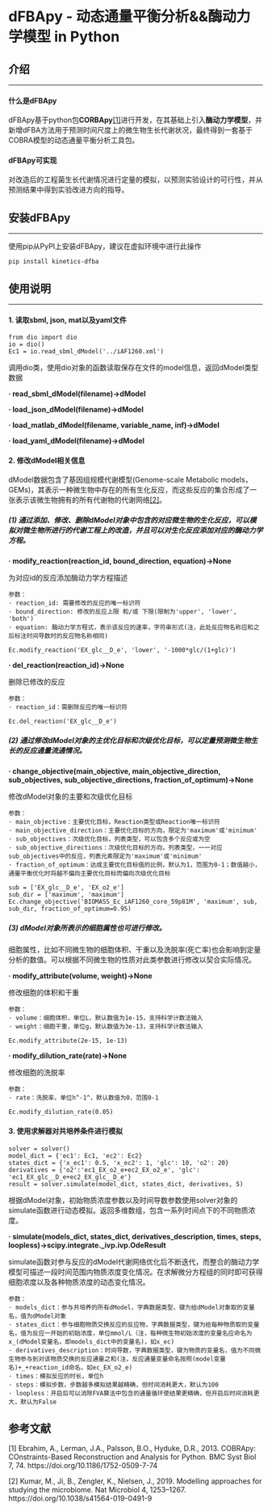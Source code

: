 # dFBApy - 动态通量平衡分析&&酶动力学模型 in Python

## 介绍

--------

#### 什么是dFBApy
dFBApy基于python包**CORBApy**[[1]](#1)进行开发，在其基础上引入**酶动力学模型**，并新增dFBA方法用于预测时间尺度上的微生物生长代谢状况，最终得到一套基于COBRA模型的动态通量平衡分析工具包。

#### dFBApy可实现
对改造后的工程菌生长代谢情况进行定量的模拟，以预测实验设计的可行性，并从预测结果中得到实验改进方向的指导。

## 安装dFBApy

----------

使用pip从PyPI上安装dFBApy，建议在虚拟环境中进行此操作
```
pip install kinetics-dfba
```

## 使用说明

----------

#### 1. 读取sbml, json, mat以及yaml文件

```
from dio import dio
io = dio()
Ec1 = io.read_sbml_dModel('../iAF1260.xml')
```
调用dio类，使用dio对象的函数读取保存在文件的model信息，返回dModel类型数据

**· read_sbml_dModel(filename)->dModel**

**· load_json_dModel(filename)->dModel**

**· load_matlab_dModel(filename, variable_name, inf)->dModel**

**· load_yaml_dModel(filename)->dModel**

#### 2. 修改dModel相关信息

dModel数据包含了基因组规模代谢模型(Genome-scale Metabolic models， GEMs)，其表示一种微生物中存在的所有生化反应，而这些反应的集合形成了一张表示该微生物拥有的所有代谢物的代谢网络[[2]](#2)。

##### (1) 通过添加、修改、删除dModel对象中包含的对应微生物的生化反应，可以模拟对微生物所进行的代谢工程上的改造，并且可以对生化反应添加对应的酶动力学方程。

**· modify_reaction(reaction_id, bound_direction, equation)->None**  

  为对应id的反应添加酶动力学方程描述  

    参数：  
    · reaction_id: 需要修改的反应的唯一标识符  
    · bound_direction: 修改的反应上限 和/或 下限(限制为'upper', 'lower', 'both')  
    · equation: 酶动力学方程式，表示该反应的速率，字符串形式(注，此处反应物名称应和之后标注时间导数时的反应物名称相同) 

```
Ec.modify_reaction('EX_glc__D_e', 'lower', '-1000*glc/(1+glc)')
```

**· del_reaction(reaction_id)->None**  

  删除已修改的反应  

    参数：  
    · reaction_id：需删除反应的唯一标识符  

```
Ec.del_reaction('EX_glc__D_e')
```

##### (2) 通过修改dModel对象的主优化目标和次级优化目标，可以定量预测微生物生长的反应通量流通情况。

**· change_objective(main_objective, main_objective_direction, sub_objectives, sub_objective_directions, fraction_of_optimum)->None**

  修改dModel对象的主要和次级优化目标

    参数：
    · main_objective：主要优化目标，Reaction类型或Reaction唯一标识符
    · main_objective_direction：主要优化目标的方向，限定为'maximum'或'minimum'
    · sub_objectives：次级优化目标，列表类型，可以包含多个反应或为空
    · sub_objective_directions：次级优化目标的方向，列表类型，一一对应sub_objectives中的反应，列表元素限定为'maximum'或'minimum'
    · fraction_of_optimum：达成主要优化目标值的比例，默认为1，范围为0-1；数值越小，通量平衡优化时将越不偏向主要优化目标而偏向次级优化目标

```
sub = ['EX_glc__D_e', 'EX_o2_e']
sub_dir = ['maximum', 'maximum']
Ec.change_objective('BIOMASS_Ec_iAF1260_core_59p81M', 'maximum', sub, sub_dir, fraction_of_optimum=0.95)
```

##### (3) dModel对象所表示的细胞属性也可进行修改。
细胞属性，比如不同微生物的细胞体积、干重以及洗脱率(死亡率)也会影响到定量分析的数值。可以根据不同微生物的性质对此类参数进行修改以契合实际情况。

**· modify_attribute(volume, weight)->None**

  修改细胞的体积和干重

    参数：
    · volume：细胞体积，单位L，默认数值为1e-15，支持科学计数法输入
    · weight：细胞干重，单位g，默认数值为3e-13，支持科学计数法输入

```
Ec.modify_attribute(2e-15, 1e-13)
```

**· modify_dilution_rate(rate)->None**

  修改细胞的洗脱率

    参数：
    · rate：洗脱率，单位h^-1^，默认数值为0，范围0-1

```
Ec.modify_dilution_rate(0.05)
```

#### 3. 使用求解器对共培养条件进行模拟

```
solver = solver()
model_dict = {'ec1': Ec1, 'ec2': Ec2}
states_dict = {'x_ec1': 0.5, 'x_ec2': 1, 'glc': 10, 'o2': 20}
derivatives = {'o2':'ec1_EX_o2_e+ec2_EX_o2_e', 'glc': 'ec1_EX_glc__D_e+ec2_EX_glc__D_e'}
result = solver.simulate(model_dict, states_dict, derivatives, 5)
```

根据dModel对象，初始物质浓度参数以及时间导数参数使用solver对象的simulate函数进行动态模拟。返回多维数组，包含一系列时间点下的不同物质浓度。

**· simulate(models_dict, states_dict, derivatives_description, times, steps, loopless)->scipy.integrate._ivp.ivp.OdeResult**

  simulate函数对参与反应的dModel代谢网络优化后不断迭代，而整合的酶动力学模型可描述一段时间范围内物质浓度变化情况。在求解微分方程组的同时即可获得细胞浓度以及各种物质浓度的动态变化情况。

    参数：
    · models_dict：参与共培养的所有dModel，字典数据类型，键为给dModel对象取的变量名，值为dModel对象
    · states_dict：参与细胞物质交换反应的反应物，字典数据类型，键为给每种物质取的变量名，值为反应一开始的初始浓度，单位mmol/L（注，每种微生物初始浓度的变量名应命名为x_(dModel变量名，即models_dict中的变量名)，如x_ec)
    · derivatives_description：时间导数，字典数据类型，键为物质的变量名，值为不同微生物参与到对该物质交换的反应通量之和(注，反应通量变量命名按照(model变量名)+_+reaction_id命名，如ec_EX_o2_e)
    · times：模拟反应的时长，单位h
    · steps：模拟步数，步数越多模拟结果越精确，但时间消耗更大，默认为100
    · loopless：开启后可以消除FVA算法中包含的通量循环使结果更精确，但开启后时间消耗更大，默认为False

## 参考文献

<p id="1"></p>
[1]  Ebrahim, A., Lerman, J.A., Palsson, B.O., Hyduke, D.R., 2013. COBRApy: COnstraints-Based Reconstruction and Analysis for Python. BMC Syst Biol 7, 74. https://doi.org/10.1186/1752-0509-7-74

<p id="2"></p>
[2]  Kumar, M., Ji, B., Zengler, K., Nielsen, J., 2019. Modelling approaches for studying the microbiome. Nat Microbiol 4, 1253–1267. https://doi.org/10.1038/s41564-019-0491-9
